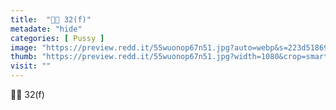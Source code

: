 ```yaml
---
title:  "🍆🤪 32(f)"
metadate: "hide"
categories: [ Pussy ]
image: "https://preview.redd.it/55wuonop67n51.jpg?auto=webp&s=223d51869ac3743243a318a1b040a941638b4977"
thumb: "https://preview.redd.it/55wuonop67n51.jpg?width=1080&crop=smart&auto=webp&s=4fd028398bd45e69872bf5d821bf26dcb143776b"
visit: ""
---
```

🍆🤪 32(f)
